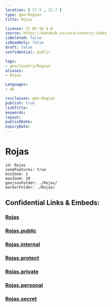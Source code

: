 ```yaml
---
location: [ 57.5 , 22.7 ] 
type: geo-Region
title: Rojas

license: CC BY-SA 4.0
source: https://datahub.io/core/country-codes
isDeleted: false
isReadOnly: false
draft: false
confidential: public

tags:
- geo/Country/Region
aliases:
- Rojas

Languages:
- de

cssclasses: geo-Region
publish: true
linkTitle: 
keywords: 
layout: 
publishDate: 
expiryDate: 
---
```


# Rojas

```leaflet
id: Rojas
zoomFeatures: true 
minZoom: 2 
maxZoom: 18
geojsonFolder: ./Rojas/
markerFolder: ./Rojas/
```


## Confidential Links & Embeds: 

### [Rojas](/_Standards/Earth/Continent/Europe/Europe~North/Latvia/Counties/Rojas.md) 

### [Rojas.public](/_public/Earth/Continent/Europe/Europe~North/Latvia/Counties/Rojas.public.md) 

### [Rojas.internal](/_internal/Earth/Continent/Europe/Europe~North/Latvia/Counties/Rojas.internal.md) 

### [Rojas.protect](/_protect/Earth/Continent/Europe/Europe~North/Latvia/Counties/Rojas.protect.md) 

### [Rojas.private](/_private/Earth/Continent/Europe/Europe~North/Latvia/Counties/Rojas.private.md) 

### [Rojas.personal](/_personal/Earth/Continent/Europe/Europe~North/Latvia/Counties/Rojas.personal.md) 

### [Rojas.secret](/_secret/Earth/Continent/Europe/Europe~North/Latvia/Counties/Rojas.secret.md)

